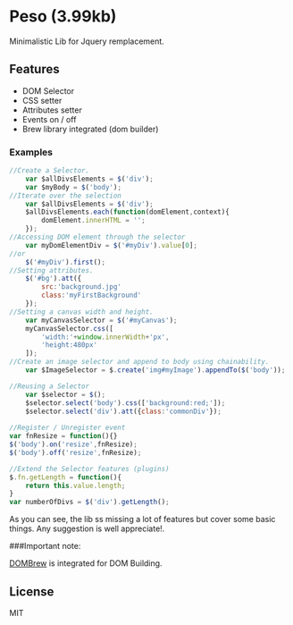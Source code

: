 # Peso (3.99kb)

Minimalistic Lib for Jquery remplacement.

## Features

 - DOM Selector
 - CSS setter
 - Attributes setter
 - Events on / off
 - Brew library integrated (dom builder)

### Examples
```javascript
//Create a Selector.
    var $allDivsElements = $('div');
    var $myBody = $('body');
//Iterate over the selection
    var $allDivsElements = $('div');
    $allDivsElements.each(function(domElement,context){
        domElement.innerHTML = '';
    });
//Accessing DOM element through the selector
    var myDomElementDiv = $('#myDiv').value[0];
//or
    $('#myDiv').first();
//Setting attributes.
    $('#bg').att({
        src:'background.jpg'
        class:'myFirstBackground'
    });
//Setting a canvas width and height.
    var myCanvasSelector = $('#myCanvas');
    myCanvasSelector.css([
        'width:'+window.innerWidth+'px',
        'height:480px'
    ]);
//Create an image selector and append to body using chainability.
    var $ImageSelector = $.create('img#myImage').appendTo($('body'));

//Reusing a Selector
    var $selector = $();
    $selector.select('body').css(['background:red;']);
    $selector.select('div').att({class:'commonDiv'});
    
//Register / Unregister event
var fnResize = function(){}
$('body').on('resize',fnResize);
$('body').off('resize',fnResize);

//Extend the Selector features (plugins)
$.fn.getLength = function(){
    return this.value.length;
}
var numberOfDivs = $('div').getLength();
```

As you can see, the lib ss missing a lot of features but cover some basic things.
Any suggestion is well appreciate!.

###Important note:

[DOMBrew](https://github.com/glebm/DOMBrew) is integrated for DOM Building.


License
----

MIT


